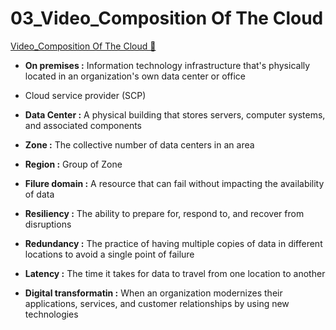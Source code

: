 # 03_Video_Composition Of The Cloud

[Video_Composition Of The Cloud &#128279;](https://www.coursera.org/learn/introduction-to-security-principles-in-cloud-computing/lecture/JLi2a/composition-of-the-cloud)

- **On premises :** Information technology infrastructure that's physically located in an organization's own data center or office

- Cloud service provider (SCP)
- **Data Center :** A physical building that stores servers, computer systems, and associated components
- **Zone :** The collective number of data centers in an area
- **Region :** Group of Zone
- **Filure domain :** A resource that can fail without impacting the availability of data
- **Resiliency :** The ability to prepare for, respond to, and recover from disruptions
- **Redundancy :** The practice of having multiple copies of data in different locations to avoid a single point of failure
- **Latency :** The time it takes for data to travel from one location to another
- **Digital transformatin :** When an organization modernizes their applications, services, and customer relationships by using new technologies
